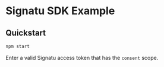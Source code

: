 # Signatu SDK Example

## Quickstart

```sh
npm start
```

Enter a valid Signatu access token that has the `consent` scope.
